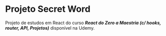 # Projeto Secret Word

Projeto de estudos em React do curso ***React do Zero a Maestria (c/ hooks, router, API, Projetos)*** disponível na Udemy.
